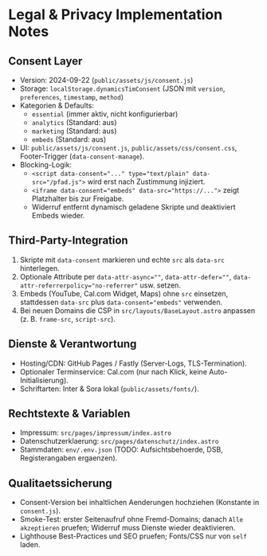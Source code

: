 # Legal & Privacy Implementation Notes

## Consent Layer
- Version: 2024-09-22 (`public/assets/js/consent.js`)
- Storage: `localStorage.dynamicsTimConsent` (JSON mit `version`, `preferences`, `timestamp`, `method`)
- Kategorien & Defaults:
  - `essential` (immer aktiv, nicht konfigurierbar)
  - `analytics` (Standard: aus)
  - `marketing` (Standard: aus)
  - `embeds` (Standard: aus)
- UI: `public/assets/js/consent.js`, `public/assets/css/consent.css`, Footer-Trigger (`data-consent-manage`).
- Blocking-Logik:
  - `<script data-consent="..." type="text/plain" data-src="/pfad.js">` wird erst nach Zustimmung injiziert.
  - `<iframe data-consent="embeds" data-src="https://...">` zeigt Platzhalter bis zur Freigabe.
  - Widerruf entfernt dynamisch geladene Skripte und deaktiviert Embeds wieder.

## Third-Party-Integration
1. Skripte mit `data-consent` markieren und echte `src` als `data-src` hinterlegen.
2. Optionale Attribute per `data-attr-async=""`, `data-attr-defer=""`, `data-attr-referrerpolicy="no-referrer"` usw. setzen.
3. Embeds (YouTube, Cal.com Widget, Maps) ohne `src` einsetzen, stattdessen `data-src` plus `data-consent="embeds"` verwenden.
4. Bei neuen Domains die CSP in `src/layouts/BaseLayout.astro` anpassen (z. B. `frame-src`, `script-src`).

## Dienste & Verantwortung
- Hosting/CDN: GitHub Pages / Fastly (Server-Logs, TLS-Termination).
- Optionaler Terminservice: Cal.com (nur nach Klick, keine Auto-Initialisierung).
- Schriftarten: Inter & Sora lokal (`public/assets/fonts/`).

## Rechtstexte & Variablen
- Impressum: `src/pages/impressum/index.astro`
- Datenschutzerklaerung: `src/pages/datenschutz/index.astro`
- Stammdaten: `env/.env.json` (TODO: Aufsichtsbehoerde, DSB, Registerangaben ergaenzen).

## Qualitaetssicherung
- Consent-Version bei inhaltlichen Aenderungen hochziehen (Konstante in `consent.js`).
- Smoke-Test: erster Seitenaufruf ohne Fremd-Domains; danach `Alle akzeptieren` pruefen; Widerruf muss Dienste wieder deaktivieren.
- Lighthouse Best-Practices und SEO pruefen; Fonts/CSS nur von `self` laden.

